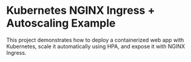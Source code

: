 # Kubernetes NGINX Ingress + Autoscaling Example

This project demonstrates how to deploy a containerized web app with Kubernetes, scale it automatically using HPA, and expose it with NGINX Ingress.
